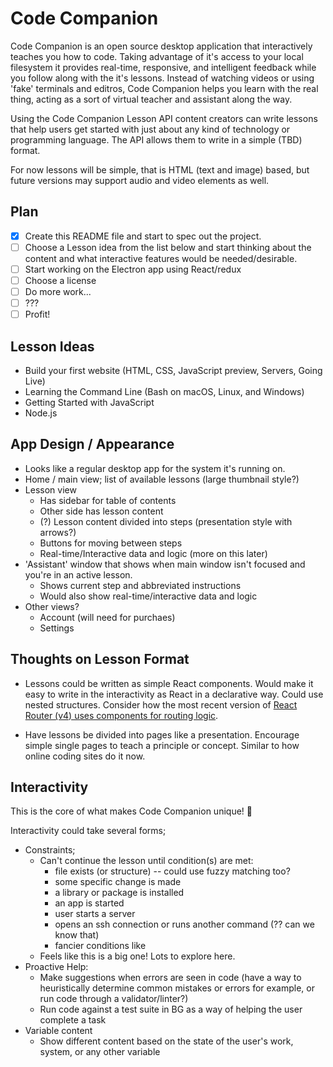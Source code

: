 # Code Companion

Code Companion is an open source desktop application that interactively teaches you how to code. Taking advantage of it's access to your local filesystem it provides real-time, responsive, and intelligent feedback while you follow along with the it's lessons. Instead of watching videos or using 'fake' terminals and editros, Code Companion helps you learn with the real thing, acting as a sort of virtual teacher and assistant along the way.

Using the Code Companion Lesson API content creators can write lessons that help users get started with just about any kind of technology or programming language. The API allows them to write in a simple (TBD) format.

For now lessons will be simple, that is HTML (text and image) based, but future versions may support audio and video elements as well.

## Plan

- [x] Create this README file and start to spec out the project.
- [ ] Choose a Lesson idea from the list below and start thinking about the content and what interactive features would be needed/desirable.
- [ ] Start working on the Electron app using React/redux
- [ ] Choose a license
- [ ] Do more work...
- [ ] ???
- [ ] Profit!

## Lesson Ideas

- Build your first website (HTML, CSS, JavaScript preview, Servers, Going Live)
- Learning the Command Line (Bash on macOS, Linux, and Windows)
- Getting Started with JavaScript
- Node.js

## App Design / Appearance

- Looks like a regular desktop app for the system it's running on.
- Home / main view; list of available lessons (large thumbnail style?)
- Lesson view
	- Has sidebar for table of contents
	- Other side has lesson content
	- (?) Lesson content divided into steps (presentation style with arrows?)
	- Buttons for moving between steps
	- Real-time/Interactive data and logic (more on this later)
- 'Assistant' window that shows when main window isn't focused and you're in an active lesson.
	- Shows current step and abbreviated instructions
	- Would also show real-time/interactive data and logic
- Other views?
	- Account (will need for purchaes)
	- Settings

## Thoughts on Lesson Format

- Lessons could be written as simple React components. Would make it easy to write in the interactivity as React in a declarative way. Could use nested structures. Consider how the most recent version of [React Router (v4) uses components for routing logic](https://reacttraining.com/react-router/).

- Have lessons be divided into pages like a presentation. Encourage simple single pages to teach a principle or concept. Similar to how online coding sites do it now.

## Interactivity

This is the core of what makes Code Companion unique!  🔑

Interactivity could take several forms;

- Constraints;
	- Can't continue the lesson until condition(s) are met:
		- file exists (or structure) -- could use fuzzy matching too?
		- some specific change is made
		- a library or package is installed
		- an app is started
		- user starts a server
		- opens an ssh connection or runs another command (?? can we know that)
		- fancier conditions like
	- Feels like this is a big one! Lots to explore here.
- Proactive Help:
	- Make suggestions when errors are seen in code (have a way to heuristically determine common mistakes or errors for example, or run code through a validator/linter?)
	- Run code against a test suite in BG as a way of helping the user complete a task
- Variable content
	- Show different content based on the state of the user's work, system, or any other variable

